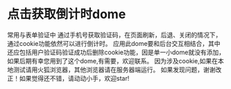  点击获取倒计时dome
 ================
 常用与表单验证中 通过手机号获取验证码，在页面刷新，后退、关闭的情况下，通过cookie功能依然可以进行倒计时。
 应用此dome要和后台交互相结合，其中还应包括用户验证码验证成功后删除cookie功能，因是单一小dome就没有添加，如果后期有幸您用到了这个dome,有需要，欢迎联系。
 因为涉及cookie,如果在本地测试请用火狐浏览器，其他浏览器请在服务器端运行。
 如果发现问题，谢谢改正！如果觉得还不错，请动动小手，欢迎star!
 
